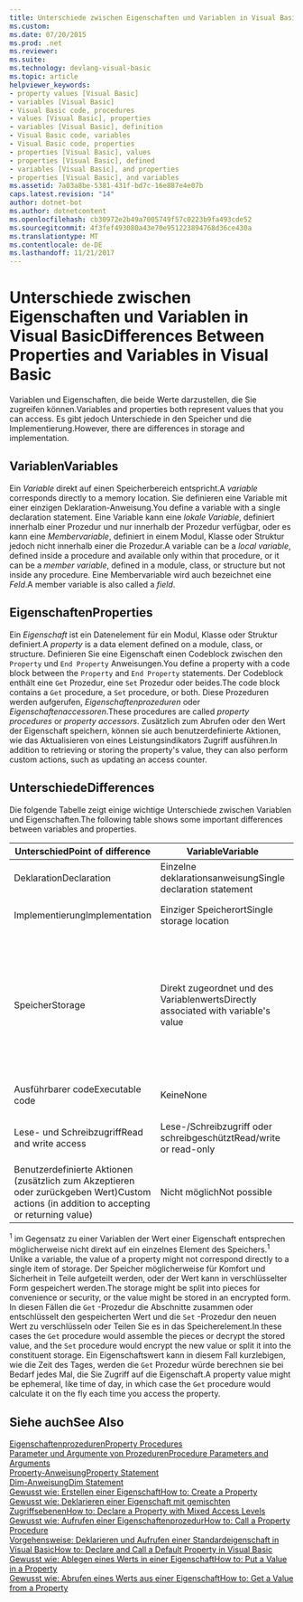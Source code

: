 ```yaml
---
title: Unterschiede zwischen Eigenschaften und Variablen in Visual Basic
ms.custom: 
ms.date: 07/20/2015
ms.prod: .net
ms.reviewer: 
ms.suite: 
ms.technology: devlang-visual-basic
ms.topic: article
helpviewer_keywords:
- property values [Visual Basic]
- variables [Visual Basic]
- Visual Basic code, procedures
- values [Visual Basic], properties
- variables [Visual Basic], definition
- Visual Basic code, variables
- Visual Basic code, properties
- properties [Visual Basic], values
- properties [Visual Basic], defined
- variables [Visual Basic], and properties
- properties [Visual Basic], and variables
ms.assetid: 7a03a8be-5381-431f-bd7c-16e887e4e07b
caps.latest.revision: "14"
author: dotnet-bot
ms.author: dotnetcontent
ms.openlocfilehash: cb30972e2b49a7005749f57c0223b9fa493cde52
ms.sourcegitcommit: 4f3fef493080a43e70e951223894768d36ce430a
ms.translationtype: MT
ms.contentlocale: de-DE
ms.lasthandoff: 11/21/2017
---
```

# <a name="differences-between-properties-and-variables-in-visual-basic"></a><span data-ttu-id="6d96b-102">Unterschiede zwischen Eigenschaften und Variablen in Visual Basic</span><span class="sxs-lookup"><span data-stu-id="6d96b-102">Differences Between Properties and Variables in Visual Basic</span></span>
<span data-ttu-id="6d96b-103">Variablen und Eigenschaften, die beide Werte darzustellen, die Sie zugreifen können.</span><span class="sxs-lookup"><span data-stu-id="6d96b-103">Variables and properties both represent values that you can access.</span></span> <span data-ttu-id="6d96b-104">Es gibt jedoch Unterschiede in den Speicher und die Implementierung.</span><span class="sxs-lookup"><span data-stu-id="6d96b-104">However, there are differences in storage and implementation.</span></span>  
  
## <a name="variables"></a><span data-ttu-id="6d96b-105">Variablen</span><span class="sxs-lookup"><span data-stu-id="6d96b-105">Variables</span></span>  
 <span data-ttu-id="6d96b-106">Ein *Variable* direkt auf einen Speicherbereich entspricht.</span><span class="sxs-lookup"><span data-stu-id="6d96b-106">A *variable* corresponds directly to a memory location.</span></span> <span data-ttu-id="6d96b-107">Sie definieren eine Variable mit einer einzigen Deklaration-Anweisung.</span><span class="sxs-lookup"><span data-stu-id="6d96b-107">You define a variable with a single declaration statement.</span></span> <span data-ttu-id="6d96b-108">Eine Variable kann eine *lokale Variable*, definiert innerhalb einer Prozedur und nur innerhalb der Prozedur verfügbar, oder es kann eine *Membervariable*, definiert in einem Modul, Klasse oder Struktur jedoch nicht innerhalb einer die Prozedur.</span><span class="sxs-lookup"><span data-stu-id="6d96b-108">A variable can be a *local variable*, defined inside a procedure and available only within that procedure, or it can be a *member variable*, defined in a module, class, or structure but not inside any procedure.</span></span> <span data-ttu-id="6d96b-109">Eine Membervariable wird auch bezeichnet eine *Feld*.</span><span class="sxs-lookup"><span data-stu-id="6d96b-109">A member variable is also called a *field*.</span></span>  
  
## <a name="properties"></a><span data-ttu-id="6d96b-110">Eigenschaften</span><span class="sxs-lookup"><span data-stu-id="6d96b-110">Properties</span></span>  
 <span data-ttu-id="6d96b-111">Ein *Eigenschaft* ist ein Datenelement für ein Modul, Klasse oder Struktur definiert.</span><span class="sxs-lookup"><span data-stu-id="6d96b-111">A *property* is a data element defined on a module, class, or structure.</span></span> <span data-ttu-id="6d96b-112">Definieren Sie eine Eigenschaft einen Codeblock zwischen den `Property` und `End Property` Anweisungen.</span><span class="sxs-lookup"><span data-stu-id="6d96b-112">You define a property with a code block between the `Property` and `End Property` statements.</span></span> <span data-ttu-id="6d96b-113">Der Codeblock enthält eine `Get` Prozedur, eine `Set` Prozedur oder beides.</span><span class="sxs-lookup"><span data-stu-id="6d96b-113">The code block contains a `Get` procedure, a `Set` procedure, or both.</span></span> <span data-ttu-id="6d96b-114">Diese Prozeduren werden aufgerufen, *Eigenschaftenprozeduren* oder *Eigenschaftenaccessoren*.</span><span class="sxs-lookup"><span data-stu-id="6d96b-114">These procedures are called *property procedures* or *property accessors*.</span></span> <span data-ttu-id="6d96b-115">Zusätzlich zum Abrufen oder den Wert der Eigenschaft speichern, können sie auch benutzerdefinierte Aktionen, wie das Aktualisieren von eines Leistungsindikators Zugriff ausführen.</span><span class="sxs-lookup"><span data-stu-id="6d96b-115">In addition to retrieving or storing the property's value, they can also perform custom actions, such as updating an access counter.</span></span>  
  
## <a name="differences"></a><span data-ttu-id="6d96b-116">Unterschiede</span><span class="sxs-lookup"><span data-stu-id="6d96b-116">Differences</span></span>  
 <span data-ttu-id="6d96b-117">Die folgende Tabelle zeigt einige wichtige Unterschiede zwischen Variablen und Eigenschaften.</span><span class="sxs-lookup"><span data-stu-id="6d96b-117">The following table shows some important differences between variables and properties.</span></span>  
  
|<span data-ttu-id="6d96b-118">Unterschied</span><span class="sxs-lookup"><span data-stu-id="6d96b-118">Point of difference</span></span>|<span data-ttu-id="6d96b-119">Variable</span><span class="sxs-lookup"><span data-stu-id="6d96b-119">Variable</span></span>|<span data-ttu-id="6d96b-120">Eigenschaft</span><span class="sxs-lookup"><span data-stu-id="6d96b-120">Property</span></span>|  
|-------------------------|--------------|--------------|  
|<span data-ttu-id="6d96b-121">Deklaration</span><span class="sxs-lookup"><span data-stu-id="6d96b-121">Declaration</span></span>|<span data-ttu-id="6d96b-122">Einzelne deklarationsanweisung</span><span class="sxs-lookup"><span data-stu-id="6d96b-122">Single declaration statement</span></span>|<span data-ttu-id="6d96b-123">Reihe von Anweisungen in einem Codeblock</span><span class="sxs-lookup"><span data-stu-id="6d96b-123">Series of statements in a code block</span></span>|  
|<span data-ttu-id="6d96b-124">Implementierung</span><span class="sxs-lookup"><span data-stu-id="6d96b-124">Implementation</span></span>|<span data-ttu-id="6d96b-125">Einziger Speicherort</span><span class="sxs-lookup"><span data-stu-id="6d96b-125">Single storage location</span></span>|<span data-ttu-id="6d96b-126">Ausführbarer Code (Eigenschaftenprozeduren)</span><span class="sxs-lookup"><span data-stu-id="6d96b-126">Executable code (property procedures)</span></span>|  
|<span data-ttu-id="6d96b-127">Speicher</span><span class="sxs-lookup"><span data-stu-id="6d96b-127">Storage</span></span>|<span data-ttu-id="6d96b-128">Direkt zugeordnet und des Variablenwerts</span><span class="sxs-lookup"><span data-stu-id="6d96b-128">Directly associated with variable's value</span></span>|<span data-ttu-id="6d96b-129">In der Regel hat internen Speicher außerhalb der Eigenschaft enthaltende Klasse oder das Modul nicht verfügbar.</span><span class="sxs-lookup"><span data-stu-id="6d96b-129">Typically has internal storage not available outside the property's containing class or module</span></span><br /><br /> <span data-ttu-id="6d96b-130">Den Wert der Eigenschaft möglicherweise existiert oder nicht als gespeicherte Element <sup>1</sup></span><span class="sxs-lookup"><span data-stu-id="6d96b-130">Property's value might or might not exist as a stored element <sup>1</sup></span></span>|  
|<span data-ttu-id="6d96b-131">Ausführbarer code</span><span class="sxs-lookup"><span data-stu-id="6d96b-131">Executable code</span></span>|<span data-ttu-id="6d96b-132">Keine</span><span class="sxs-lookup"><span data-stu-id="6d96b-132">None</span></span>|<span data-ttu-id="6d96b-133">Benötigen Sie mindestens eine Prozedur</span><span class="sxs-lookup"><span data-stu-id="6d96b-133">Must have at least one procedure</span></span>|  
|<span data-ttu-id="6d96b-134">Lese- und Schreibzugriff</span><span class="sxs-lookup"><span data-stu-id="6d96b-134">Read and write access</span></span>|<span data-ttu-id="6d96b-135">Lese-/Schreibzugriff oder schreibgeschützt</span><span class="sxs-lookup"><span data-stu-id="6d96b-135">Read/write or read-only</span></span>|<span data-ttu-id="6d96b-136">Lese-/Schreibzugriff, schreibgeschützt oder lesegeschützt</span><span class="sxs-lookup"><span data-stu-id="6d96b-136">Read/write, read-only, or write-only</span></span>|  
|<span data-ttu-id="6d96b-137">Benutzerdefinierte Aktionen (zusätzlich zum Akzeptieren oder zurückgeben Wert)</span><span class="sxs-lookup"><span data-stu-id="6d96b-137">Custom actions (in addition to accepting or returning value)</span></span>|<span data-ttu-id="6d96b-138">Nicht möglich</span><span class="sxs-lookup"><span data-stu-id="6d96b-138">Not possible</span></span>|<span data-ttu-id="6d96b-139">Kann als Teil des festlegen oder Abrufen des Eigenschaftswerts ausgeführt werden</span><span class="sxs-lookup"><span data-stu-id="6d96b-139">Can be performed as part of setting or retrieving property value</span></span>|  
  
 <span data-ttu-id="6d96b-140"><sup>1</sup> im Gegensatz zu einer Variablen der Wert einer Eigenschaft entsprechen möglicherweise nicht direkt auf ein einzelnes Element des Speichers.</span><span class="sxs-lookup"><span data-stu-id="6d96b-140"><sup>1</sup> Unlike a variable, the value of a property might not correspond directly to a single item of storage.</span></span> <span data-ttu-id="6d96b-141">Der Speicher möglicherweise für Komfort und Sicherheit in Teile aufgeteilt werden, oder der Wert kann in verschlüsselter Form gespeichert werden.</span><span class="sxs-lookup"><span data-stu-id="6d96b-141">The storage might be split into pieces for convenience or security, or the value might be stored in an encrypted form.</span></span> <span data-ttu-id="6d96b-142">In diesen Fällen die `Get` -Prozedur die Abschnitte zusammen oder entschlüsselt den gespeicherten Wert und die `Set` -Prozedur den neuen Wert zu verschlüsseln oder Teilen Sie es in das Speicherelement.</span><span class="sxs-lookup"><span data-stu-id="6d96b-142">In these cases the `Get` procedure would assemble the pieces or decrypt the stored value, and the `Set` procedure would encrypt the new value or split it into the constituent storage.</span></span> <span data-ttu-id="6d96b-143">Ein Eigenschaftswert kann in diesem Fall kurzlebigen, wie die Zeit des Tages, werden die `Get` Prozedur würde berechnen sie bei Bedarf jedes Mal, die Sie Zugriff auf die Eigenschaft.</span><span class="sxs-lookup"><span data-stu-id="6d96b-143">A property value might be ephemeral, like time of day, in which case the `Get` procedure would calculate it on the fly each time you access the property.</span></span>  
  
## <a name="see-also"></a><span data-ttu-id="6d96b-144">Siehe auch</span><span class="sxs-lookup"><span data-stu-id="6d96b-144">See Also</span></span>  
 [<span data-ttu-id="6d96b-145">Eigenschaftenprozeduren</span><span class="sxs-lookup"><span data-stu-id="6d96b-145">Property Procedures</span></span>](./property-procedures.md)  
 [<span data-ttu-id="6d96b-146">Parameter und Argumente von Prozeduren</span><span class="sxs-lookup"><span data-stu-id="6d96b-146">Procedure Parameters and Arguments</span></span>](./procedure-parameters-and-arguments.md)  
 [<span data-ttu-id="6d96b-147">Property-Anweisung</span><span class="sxs-lookup"><span data-stu-id="6d96b-147">Property Statement</span></span>](../../../../visual-basic/language-reference/statements/property-statement.md)  
 [<span data-ttu-id="6d96b-148">Dim-Anweisung</span><span class="sxs-lookup"><span data-stu-id="6d96b-148">Dim Statement</span></span>](../../../../visual-basic/language-reference/statements/dim-statement.md)  
 [<span data-ttu-id="6d96b-149">Gewusst wie: Erstellen einer Eigenschaft</span><span class="sxs-lookup"><span data-stu-id="6d96b-149">How to: Create a Property</span></span>](./how-to-create-a-property.md)  
 [<span data-ttu-id="6d96b-150">Gewusst wie: Deklarieren einer Eigenschaft mit gemischten Zugriffsebenen</span><span class="sxs-lookup"><span data-stu-id="6d96b-150">How to: Declare a Property with Mixed Access Levels</span></span>](./how-to-declare-a-property-with-mixed-access-levels.md)  
 [<span data-ttu-id="6d96b-151">Gewusst wie: Aufrufen einer Eigenschaftenprozedur</span><span class="sxs-lookup"><span data-stu-id="6d96b-151">How to: Call a Property Procedure</span></span>](./how-to-call-a-property-procedure.md)  
 [<span data-ttu-id="6d96b-152">Vorgehensweise: Deklarieren und Aufrufen einer Standardeigenschaft in Visual Basic</span><span class="sxs-lookup"><span data-stu-id="6d96b-152">How to: Declare and Call a Default Property in Visual Basic</span></span>](./how-to-declare-and-call-a-default-property.md)  
 [<span data-ttu-id="6d96b-153">Gewusst wie: Ablegen eines Werts in einer Eigenschaft</span><span class="sxs-lookup"><span data-stu-id="6d96b-153">How to: Put a Value in a Property</span></span>](./how-to-put-a-value-in-a-property.md)  
 [<span data-ttu-id="6d96b-154">Gewusst wie: Abrufen eines Werts aus einer Eigenschaft</span><span class="sxs-lookup"><span data-stu-id="6d96b-154">How to: Get a Value from a Property</span></span>](./how-to-get-a-value-from-a-property.md)
